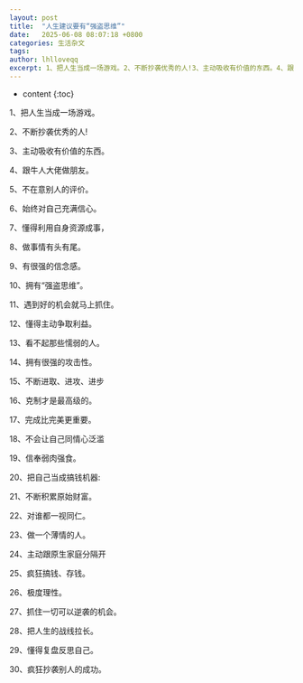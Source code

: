 ```yaml
---
layout: post
title:  "人生建议要有“强盗思维”"
date:   2025-06-08 08:07:18 +0800
categories: 生活杂文
tags: 
author: lhlloveqq
excerpt: 1、把人生当成一场游戏。2、不断抄袭优秀的人!3、主动吸收有价值的东西。4、跟牛人大佬做朋友。5、不在意别人的评价。6、始终对自己充满信心。
---
```


* content
{:toc}


1、把人生当成一场游戏。

2、不断抄袭优秀的人!

3、主动吸收有价值的东西。

4、跟牛人大佬做朋友。

5、不在意别人的评价。

6、始终对自己充满信心。

7、懂得利用自身资源成事，

8、做事情有头有尾。

9、有很强的信念感。

10、拥有“强盗思维”。

11、遇到好的机会就马上抓住。

12、懂得主动争取利益。

13、看不起那些懦弱的人。

14、拥有很强的攻击性。

15、不断进取、进攻、进步

16、克制才是最高级的。

17、完成比完美更重要。

18、不会让自己同情心泛滥

19、信奉弱肉强食。

20、把自己当成搞钱机器:

21、不断积累原始财富。

22、对谁都一视同仁。

23、做一个薄情的人。

24、主动跟原生家庭分隔开

25、疯狂搞钱、存钱。

26、极度理性。

27、抓住一切可以逆袭的机会。

28、把人生的战线拉长。

29、懂得复盘反思自己。

30、疯狂抄袭别人的成功。
